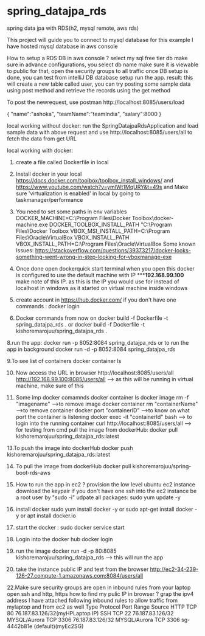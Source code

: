 # spring_datajpa_rds
spring data jpa with RDS(h2, mysql remote, aws rds)


This project will guide you to connect to mysql database
for this example I have hosted mysql database in aws console

How to setup a RDS DB in aws console ?
select my sql free tier db
make sure in advance configurations, you select  db name
make sure it is viewable to public
for that, open the security groups to all traffic
once DB setup is done, you can test from intelliJ DB database setup
run the app.
result: this will create a new table called user, you can try posting some sample data using post method
and retrieve the records using the get method

To post the newrequest, use postman
http://localhost:8085/users/load

{
    "name":"ashoka",
    "teamName":"teamIndia",
    "salary":8000
 }

local working without docker:
run the SpringDatajpaRdsApplication and load sample data with above request and
use http://localhost:8085/users/all to fetch the data from get URL

local working with docker:
1. create a file called Dockerfile in local
2. Install docker in your local https://docs.docker.com/toolbox/toolbox_install_windows/ and
https://www.youtube.com/watch?v=ymlWt1MqURY&t=49s and Make sure 'virtualization is enabled' in local by going to taskmanager/performance
4. You need to set some paths in env variables
DOCKER_MACHINE=C:\Program Files\Docker Toolbox\docker-machine.exe
DOCKER_TOOLBOX_INSTALL_PATH "C:\Program Files\Docker Toolbox
VBOX_MSI_INSTALL_PATH=C:\Program Files\Oracle\VirtualBox
VBOX_INSTALL_PATH VBOX_INSTALL_PATH=C:\Program Files\Oracle\VirtualBox
Some known Issues: https://stackoverflow.com/questions/39373217/docker-looks-something-went-wrong-in-step-looking-for-vboxmanage-exe
5. Once done open dockerquick start terminal when you open this
docker is configured to use the default machine with IP *******192.168.99.100**** make note of this IP. as this is the IP you would use for instead
of localhost in windows as it started on virtual machine inside windows
6. create account in https://hub.docker.com/ if you don't have one
commands : docker login

7. Docker commands from now on
docker build -f Dockerfile -t spring_datajpa_rds .
or
docker build -f Dockerfile -t kishoremarojuu/spring_datajpa_rds .

8.run the app:
docker run -p 8052:8084 spring_datajpa_rds
or
to run the app in background
docker run -d -p 8052:8084 spring_datajpa_rds

9.To see list of containers
docker container ls

10. Now access the URL in browser
http://localhost:8085/users/all
http://192.168.99.100:8085/users/all  --> as this will be running in virtual machine, make sure of this

11. Some imp docker comamnds
docker container ls
docker image rm -f "imagename"   -->to remove image
docker container rm "containerName"  -->to remove container
docker port "containerID"  -->to know on what port the container is listening
docker exec -it "containerId" bash --> to login into the running container
curl http://localhost:8085/users/all --> for testing from cmd
pull the image from dockerHub:
docker pull kishoremarojuu/spring_datajpa_rds:latest

13.To push the image into dockerHub
docker push kishoremarojuu/spring_datajpa_rds:latest

14. To pull the image from dockerHub
docker pull kishoremarojuu/spring-boot-rds-aws

15. How to run the app in ec2 ?
provision the low level ubuntu ec2 instance
download the keypair if you don't have one
ssh into the ec2 instance
be a root user by "sudo -i"
udpate all packages:  sudo yum update -y

16. install docker
sudo yum install docker -y
or
sudo apt-get install docker -y
or
apt install docker.io

17. start the docker :
sudo docker service start

18. Login into the docker hub
docker login

20. run the image
docker run -d -p 80:8085 kishoremarojuu/spring_datajpa_rds  --> this will run the app

21. take the instance public IP and test from the browser
http://ec2-34-239-126-27.compute-1.amazonaws.com:8084/users/all

22.Make sure security groups are open in inbound rules from your laptop
open ssh and http, https
how to find my pulic IP  in browser ? 
grap the ipv4 address
I have attached following inbound rules to allow traffic from mylaptop and from ec2 as well
Type         Protocol   Port Range   Source
HTTP         TCP        80           76.187.83.126/32(myHPLaptop IP)
SSH          TCP        22           76.187.83.126/32
MYSQL/Aurora TCP        3306         76.187.83.126/32
MYSQL/Aurora TCP        3306         sg-4442b81e (default)(myEc2SG)
